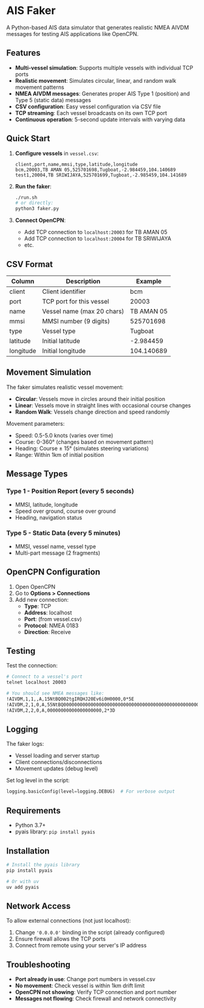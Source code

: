 # AIS Faker

A Python-based AIS data simulator that generates realistic NMEA AIVDM messages for testing AIS applications like OpenCPN.

## Features

- **Multi-vessel simulation**: Supports multiple vessels with individual TCP ports
- **Realistic movement**: Simulates circular, linear, and random walk movement patterns
- **NMEA AIVDM messages**: Generates proper AIS Type 1 (position) and Type 5 (static data) messages
- **CSV configuration**: Easy vessel configuration via CSV file
- **TCP streaming**: Each vessel broadcasts on its own TCP port
- **Continuous operation**: 5-second update intervals with varying data

## Quick Start

1. **Configure vessels** in `vessel.csv`:
   ```csv
   client,port,name,mmsi,type,latitude,longitude
   bcm,20003,TB AMAN 05,525701698,Tugboat,-2.984459,104.140689
   test1,20004,TB SRIWIJAYA,525701699,Tugboat,-2.985459,104.141689
   ```

2. **Run the faker**:
   ```bash
   ./run.sh
   # or directly:
   python3 faker.py
   ```

3. **Connect OpenCPN**:
   - Add TCP connection to `localhost:20003` for TB AMAN 05
   - Add TCP connection to `localhost:20004` for TB SRIWIJAYA
   - etc.

## CSV Format

| Column    | Description                    | Example        |
|-----------|--------------------------------|----------------|
| client    | Client identifier              | bcm            |
| port      | TCP port for this vessel       | 20003          |
| name      | Vessel name (max 20 chars)     | TB AMAN 05     |
| mmsi      | MMSI number (9 digits)         | 525701698      |
| type      | Vessel type                    | Tugboat        |
| latitude  | Initial latitude               | -2.984459      |
| longitude | Initial longitude              | 104.140689     |

## Movement Simulation

The faker simulates realistic vessel movement:

- **Circular**: Vessels move in circles around their initial position
- **Linear**: Vessels move in straight lines with occasional course changes
- **Random Walk**: Vessels change direction and speed randomly

Movement parameters:
- Speed: 0.5-5.0 knots (varies over time)
- Course: 0-360° (changes based on movement pattern)
- Heading: Course ± 15° (simulates steering variations)
- Range: Within 1km of initial position

## Message Types

### Type 1 - Position Report (every 5 seconds)
- MMSI, latitude, longitude
- Speed over ground, course over ground
- Heading, navigation status

### Type 5 - Static Data (every 5 minutes)
- MMSI, vessel name, vessel type
- Multi-part message (2 fragments)

## OpenCPN Configuration

1. Open OpenCPN
2. Go to **Options > Connections**
3. Add new connection:
   - **Type**: TCP
   - **Address**: localhost
   - **Port**: (from vessel.csv)
   - **Protocol**: NMEA 0183
   - **Direction**: Receive

## Testing

Test the connection:
```bash
# Connect to a vessel's port
telnet localhost 20003

# You should see NMEA messages like:
!AIVDM,1,1,,A,15NtBQ002tgIRQHJ20Ev6i0H0000,0*5E
!AIVDM,2,1,0,A,55NtBQ00000000000000000000000000000000000000000000000000000000,0*2D
!AIVDM,2,2,0,A,00000000000000000000,2*3D
```

## Logging

The faker logs:
- Vessel loading and server startup
- Client connections/disconnections
- Movement updates (debug level)

Set log level in the script:
```python
logging.basicConfig(level=logging.DEBUG)  # For verbose output
```

## Requirements

- Python 3.7+
- pyais library: `pip install pyais`

## Installation

```bash
# Install the pyais library
pip install pyais

# Or with uv
uv add pyais
```

## Network Access

To allow external connections (not just localhost):
1. Change `'0.0.0.0'` binding in the script (already configured)
2. Ensure firewall allows the TCP ports
3. Connect from remote using your server's IP address

## Troubleshooting

- **Port already in use**: Change port numbers in vessel.csv
- **No movement**: Check vessel is within 1km drift limit
- **OpenCPN not showing**: Verify TCP connection and port number
- **Messages not flowing**: Check firewall and network connectivity